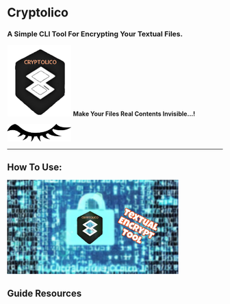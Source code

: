 # Cryptolico
### A Simple CLI Tool For Encrypting Your Textual Files.

<img src="\icon\Designs Store\4. Transparent Icon.png" alt="4. Transparent Icon" width="150" style="margin:0"> **Make Your Files Real Contents Invisible...!**

<img src="\icon\Designs Store\5. Eye.png" alt="t. Eye.png" width="150" style="margin:0">

------------------------



## How To Use:
<a href="https://youtu.be/6lIwfKneE9k?feature=shared" target="_blank">
  <img src="/icon/Designs Store/7. Thumbanil.jpg" alt="Watch the video" width="400" height="220">
</a>


## Guide Resources